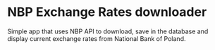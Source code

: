 # NBP Exchange Rates downloader
Simple app that uses NBP API to download, save in the database and display current exchange rates from National Bank of Poland.
